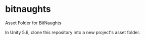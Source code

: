 # bitnaughts
Asset Folder for BitNaughts

In Unity 5.6, clone this repository into a new project's asset folder.
